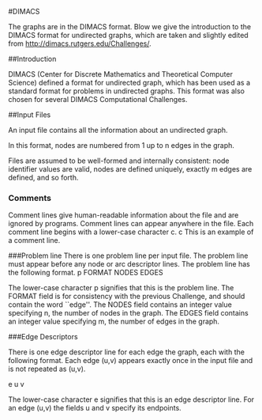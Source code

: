 #DIMACS 

The graphs are in the DIMACS format. Blow we give the introduction to the DIMACS format for undirected graphs, which are taken and slightly edited from http://dimacs.rutgers.edu/Challenges/.


##Introduction

DIMACS (Center for Discrete Mathematics and Theoretical Computer Science) defined a format for undirected graph, which has been used as a standard format for problems in undirected graphs. This format was also chosen for several DIMACS Computational Challenges.


##Input Files

An input file contains all the information about an undirected graph.

In this format, nodes are numbered from 1 up to n edges in the graph.

Files are assumed to be well-formed and internally consistent: node identifier values are valid, nodes are defined uniquely, exactly m edges are defined, and so forth.


### Comments
 Comment lines give human-readable information about the file and are ignored by programs. Comment lines can appear anywhere in the file. Each comment line begins with a lower-case character c.
c This is an example of a comment line.


###Problem line
There is one problem line per input file. The problem line must appear before any node or arc descriptor lines. The problem line has the following format. p FORMAT NODES EDGES

The lower-case character p signifies that this is the problem line. The FORMAT field is for consistency with the previous Challenge, and should contain the word ``edge''. The NODES field contains an integer value specifying n, the number of nodes in the graph. The EDGES field contains an integer value specifying m, the number of edges in the graph.


###Edge Descriptors
 
There is one edge descriptor line for each edge the graph, each with the following format. Each edge (u,v) appears exactly once in the input file and is not repeated as (u,v).

e u v

The lower-case character e signifies that this is an edge descriptor line. For an edge (u,v) the fields u and v specify its endpoints. 